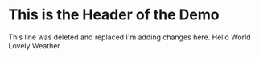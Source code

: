# This is the Header of the Demo
This line was deleted and replaced
I'm adding changes here.
Hello World
Lovely Weather
